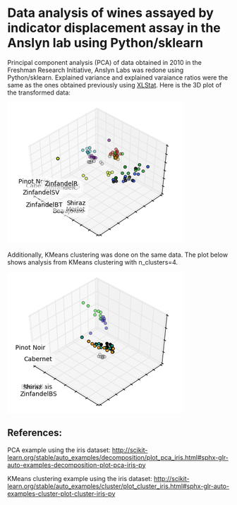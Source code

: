 # Data analysis of wines assayed by indicator displacement assay in the Anslyn lab using Python/sklearn

Principal component analysis (PCA) of data obtained in 2010 in the Freshman Research Initiative, Anslyn Labs was redone using Python/sklearn. Explained variance and explained varaiance ratios were the same as the ones obtained
previously using [XLStat](https://www.xlstat.com/en/). Here is the 3D plot of the transformed data:

![](pca.png)

Additionally, KMeans clustering was done on the same data. The plot below shows analysis from KMeans clustering with n_clusters=4.

![](kmeans.png)

## References:
PCA example using the iris dataset:
http://scikit-learn.org/stable/auto_examples/decomposition/plot_pca_iris.html#sphx-glr-auto-examples-decomposition-plot-pca-iris-py

KMeans clustering example using the iris dataset:
http://scikit-learn.org/stable/auto_examples/cluster/plot_cluster_iris.html#sphx-glr-auto-examples-cluster-plot-cluster-iris-py
